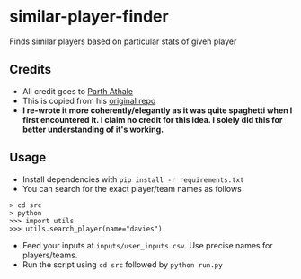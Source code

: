 # similar-player-finder
Finds similar players based on particular stats of given player

## Credits
- All credit goes to [Parth Athale](https://twitter.com/ParthAthale)
- This is copied from his [original repo](https://github.com/parth1902/PCA_Player_Finder)
- **I re-wrote it more coherently/elegantly as it was quite spaghetti when I first encountered it. I claim no credit for this idea. I solely did this for better understanding of it's working.**

## Usage
- Install dependencies with `pip install -r requirements.txt`
- You can search for the exact player/team names as follows
```
> cd src
> python
>>> import utils
>>> utils.search_player(name="davies")
```
- Feed your inputs at `inputs/user_inputs.csv`. Use precise names for players/teams.
- Run the script using `cd src` followed by `python run.py`